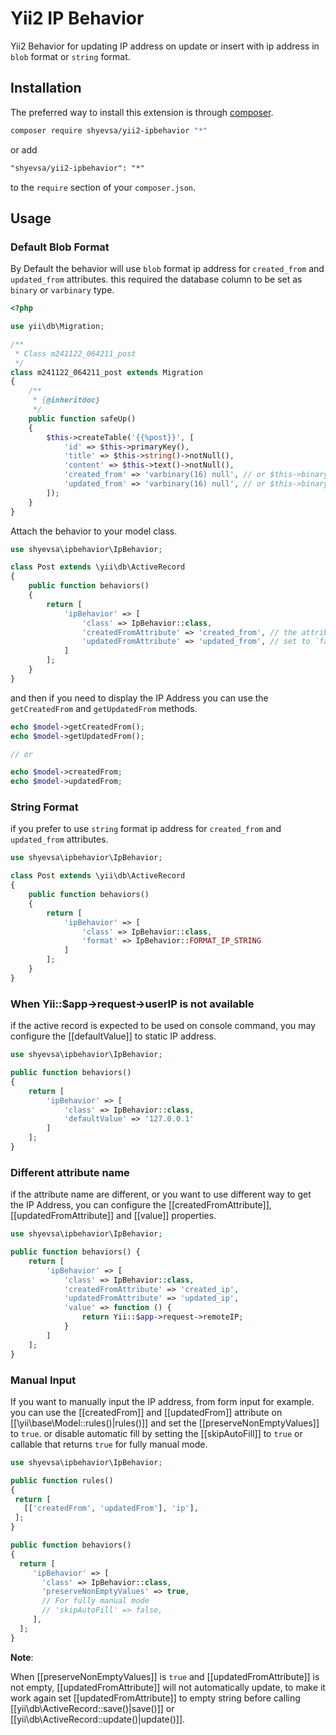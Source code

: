 # Yii2 IP Behavior

Yii2 Behavior for updating IP address on update or insert
with ip address in `blob` format or `string` format.

## Installation

The preferred way to install this extension is through [composer](http://getcomposer.org/).

```bash
composer require shyevsa/yii2-ipbehavior "*"
```

or add

```txt
"shyevsa/yii2-ipbehavior": "*"
```

to the `require` section of your `composer.json`.

## Usage

### Default Blob Format

By Default the behavior will use `blob` format ip address for `created_from` and `updated_from` attributes.
this required the database column to be set as `binary` or `varbinary` type.

```php
<?php

use yii\db\Migration;

/**
 * Class m241122_064211_post
 */
class m241122_064211_post extends Migration
{
    /**
     * {@inheritdoc}
     */
    public function safeUp()
    {
        $this->createTable('{{%post}}', [
            'id' => $this->primaryKey(),
            'title' => $this->string()->notNull(),
            'content' => $this->text()->notNull(),
            'created_from' => 'varbinary(16) null', // or $this->binary(16)->null(),
            'updated_from' => 'varbinary(16) null', // or $this->binary(16)->null(),
        ]);
    }
}
````

Attach the behavior to your model class.

```php
use shyevsa\ipbehavior\IpBehavior;

class Post extends \yii\db\ActiveRecord
{
    public function behaviors()
    {
        return [
            'ipBehavior' => [
                'class' => IpBehavior::class,
                'createdFromAttribute' => 'created_from', // the attribute name of the creator IP address
                'updatedFromAttribute' => 'updated_from', // set to `false` if you don't need to update the IP address
            ]
        ];
    }
}
```
and then if you need to display the IP Address you can use the `getCreatedFrom` and `getUpdatedFrom` methods.

```php
echo $model->getCreatedFrom();
echo $model->getUpdatedFrom();

// or

echo $model->createdFrom;
echo $model->updatedFrom;
```

### String Format

if you prefer to use `string` format ip address for `created_from` and `updated_from` attributes.

```php
use shyevsa\ipbehavior\IpBehavior;

class Post extends \yii\db\ActiveRecord
{
    public function behaviors()
    {
        return [
            'ipBehavior' => [
                'class' => IpBehavior::class,
                'format' => IpBehavior::FORMAT_IP_STRING
            ]
        ];
    }
}
```

### When Yii::$app->request->userIP is not available

if the active record is expected to be used on console command, 
you may configure the [[defaultValue]] to static IP address.

```php
use shyevsa\ipbehavior\IpBehavior;

public function behaviors()
{
    return [
        'ipBehavior' => [
            'class' => IpBehavior::class,
            'defaultValue' => '127.0.0.1'
        ]
    ];
}
```

### Different attribute name

if the attribute name are different, or you want to use different way to get the IP Address,
you can configure the [[createdFromAttribute]], [[updatedFromAttribute]] and [[value]] properties.

```php
use shyevsa\ipbehavior\IpBehavior;

public function behaviors() {
    return [
        'ipBehavior' => [
            'class' => IpBehavior::class,
            'createdFromAttribute' => 'created_ip',
            'updatedFromAttribute' => 'updated_ip',
            'value' => function () {
                return Yii::$app->request->remoteIP;
            }
        ]
    ];
}
```

### Manual Input

If you want to manually input the IP address, from form input for example.
you can use the [[createdFrom]] and [[updatedFrom]] attribute on [[\yii\base\Model::rules()|rules()]]
and set the [[preserveNonEmptyValues]] to `true`.
or disable automatic fill by setting the [[skipAutoFill]] to `true` or callable that returns `true` for fully manual mode.

```php
use shyevsa\ipbehavior\IpBehavior;

public function rules()
{
 return [
   [['createdFrom', 'updatedFrom'], 'ip'],
 ];
}

public function behaviors()
{
  return [
     'ipBehavior' => [
       'class' => IpBehavior::class,
       'preserveNonEmptyValues' => true,
       // For fully manual mode
       // 'skipAutoFill' => false,
     ],
  ];
}

```

**Note**: 

When [[preserveNonEmptyValues]] is `true` and [[updatedFromAttribute]] is not empty, 
[[updatedFromAttribute]] will not automatically update, 
to make it work again set [[updatedFromAttribute]] to empty string 
before calling [[yii\db\ActiveRecord::save()|save()]] or [[yii\db\ActiveRecord::update()|update()]].
